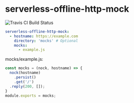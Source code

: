 # serverless-offline-http-mock
![Travis CI Build Status](https://travis-ci.com/pianomansam/serverless-offline-http-mock.svg?branch=master "Travis CI Build Status")


```yaml
serverless-offline-http-mock:
  - hostname: https://example.com
    directory: 'mocks' # Optional
    mocks:
      - example.js
```

mocks/example.js:
```javascript
const mocks = (nock, hostname) => {
  nock(hostname)
    .persist()
    .get('/')
  .reply(200, []);
}
module.exports = mocks;
```
